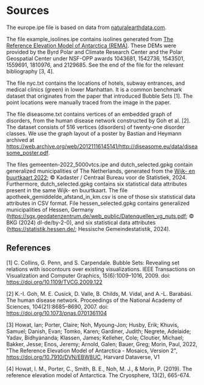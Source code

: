 # Sources

The europe.ipe file is based on data from [naturalearthdata.com](https://www.naturalearthdata.com/).

The file example_isolines.ipe contains isolines generated from [The Reference Elevation Model of Antarctica (REMA)](https://www.pgc.umn.edu/data/rema/).
These DEMs were provided by the Byrd Polar and Climate Research Center and the Polar Geospatial Center under NSF-OPP awards 1043681, 1542736, 1543501, 1559691, 1810976, and 2129685.
See the end of the file for the relevant bibliography [3, 4].

The file nyc.txt contains the locations of hotels, subway entrances, and medical clinics (green) in lower Manhattan.
It is a common benchmark dataset that originates from the paper that introduced Bubble Sets [1].
The point locations were manually traced from the image in the paper.

The file diseasome.txt contains vertices of an embedded graph of disorders, from the human
disease network constructed by Goh et al. [2]. The dataset consists of 516 vertices (disorders) of
twenty-one disorder classes. We use the graph layout of a poster by Bastian and Heymann archived at 
https://web.archive.org/web/20121116145141/http://diseasome.eu/data/diseasome_poster.pdf.

The files gemeenten-2022_5000vtcs.ipe and dutch_selected.gpkg contain generalized municipalities of The Netherlands,
generated from the [Wijk- en buurtkaart 2022](https://www.cbs.nl/nl-nl/dossier/nederland-regionaal/geografische-data/wijk-en-buurtkaart-2022); © Kadaster / Centraal Bureau voor de Statistiek, 2024.
Furthermore, dutch_selected.gpkg contains six statistical data attributes present in the same Wijk- en buurtkaart.
The file apotheek_gemiddelde_afstand_in_km.csv is one of those six statistical data attributes in CSV format.
File hessen_selected.gpkg contains generalized municipalities of Hessen, Germany 
(https://sgx.geodatenzentrum.de/web_public/Datenquellen_vg_nuts.pdf; © BKG (2024) dl-de/by-2-0), 
and six statistical data attributes (https://statistik.hessen.de/; Hessische Gemeindestatistik, 2024).

## References
[1] C. Collins, G. Penn, and S. Carpendale. Bubble Sets: Revealing set relations with isocontours over existing visualizations.
IEEE Transactions on Visualization and Computer Graphics, 15(6):1009–1016, 2009. 
doi: https://doi.org/10.1109/TVCG.2009.122

[2] K.-I. Goh, M. E. Cusick, D. Valle, B. Childs, M. Vidal, and A.-L. Barabási.
The human disease network. Proceedings of the National Academy of
Sciences, 104(21):8685–8690, 2007. doi: https://doi.org/10.1073/pnas.0701361104

[3] Howat, Ian; Porter, Claire; Noh, Myoung-Jon; Husby, Erik; Khuvis, Samuel; Danish, Evan; 
Tomko, Karen; Gardiner, Judith; Negrete, Adelaide; Yadav, Bidhyananda; Klassen, James; 
Kelleher, Cole; Cloutier, Michael; Bakker, Jesse; Enos, Jeremy; Arnold, Galen; Bauer, Greg; 
Morin, Paul, 2022, "The Reference Elevation Model of Antarctica - Mosaics, Version 2", 
https://doi.org/10.7910/DVN/EBW8UC, Harvard Dataverse, V1 

[4] Howat, I. M., Porter, C., Smith, B. E., Noh, M. J., & Morin, P. (2019). The reference elevation model of Antarctica. 
The Cryosphere, 13(2), 665-674.
